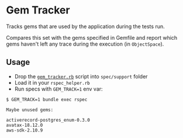 # Gem Tracker

Tracks gems that are used by the application during the tests run.

Compares this set with the gems specified in Gemfile and report which gems haven't left any trace during the execution (in `ObjectSpace`).

## Usage

- Drop the [`gem_tracker.rb`](./gem_tracker.rb) script into `spec/support` folder
- Load it in your `rspec_helper.rb`
- Run specs with `GEM_TRACK=1` env var:
 
```
$ GEM_TRACK=1 bundle exec rspec

Maybe unused gems:

activerecord-postgres_enum-0.3.0
avatax-18.12.0
aws-sdk-2.10.9
```

